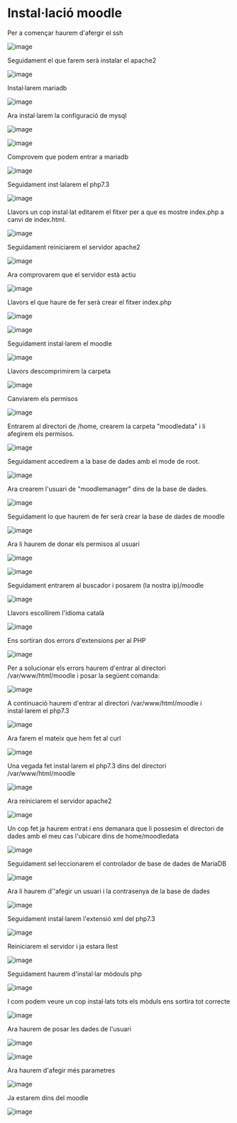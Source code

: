# Instal·lació moodle

Per a començar haurem d'afergir el ssh

![image](https://user-images.githubusercontent.com/104194787/203824274-fd62dc35-e871-45dc-acc6-1bc5cbba4601.png)

Seguidament el que farem serà instalar el apache2

![image](https://user-images.githubusercontent.com/104194787/203826244-03deed88-4c73-4911-be4a-31f152a799b8.png)

Instal·larem mariadb

![image](https://user-images.githubusercontent.com/104194787/203828883-94047302-eca3-444b-abf6-1edb0d67dca3.png)

Ara instal·larem la configuració de mysql

![image](https://user-images.githubusercontent.com/104194787/203829044-413cea1b-9025-49b2-8778-dd1e240f279e.png)

![image](https://user-images.githubusercontent.com/104194787/203829255-4f6e9ea9-dace-4966-aae0-2f61e8874bf1.png)

Comprovem que podem entrar a mariadb

![image](https://user-images.githubusercontent.com/104194787/203829505-85769915-2306-4846-9830-08a7491055e7.png)

Seguidament inst·lalarem el php7.3

![image](https://user-images.githubusercontent.com/104194787/205083138-878c8e75-dfb8-40bf-998b-ffbd38767731.png)

Llavors un cop instal·lat editarem el fitxer per a que es mostre index.php a canvi de index.html.

![image](https://user-images.githubusercontent.com/104194787/203830357-41550f08-b804-482e-bf19-09abe8a38cb7.png)

Seguidament reiniciarem el servidor apache2

![image](https://user-images.githubusercontent.com/104194787/203830529-d061e937-2c5b-4767-aab5-35f474ac4d16.png)

Ara comprovarem que el servidor està actiu

![image](https://user-images.githubusercontent.com/104194787/203830644-cea8b388-343f-46bd-99e5-01c2ff935665.png)

Llavors el que haure de fer serà crear el fitxer index.php

![image](https://user-images.githubusercontent.com/104194787/203830863-2bb81af0-3eac-4df9-8c80-d22ba5281646.png)

![image](https://user-images.githubusercontent.com/104194787/203831054-27d025fe-75b9-45b2-9a12-795054efb80e.png)

Seguidament instal·larem el moodle

![image](https://user-images.githubusercontent.com/104194787/203825041-658851f7-911d-459f-8373-f1ec01fdf778.png)

Llavors descomprimirem la carpeta

![image](https://user-images.githubusercontent.com/104194787/203831654-7f920b39-0965-4b81-ab26-0a9607b34722.png)

Canviarem els permisos

![image](https://user-images.githubusercontent.com/104194787/203831808-84422c65-2502-411d-9fff-c27b04f69ca8.png)

Entrarem al directori de /home, crearem la carpeta "moodledata" i li afegirem els permisos.

![image](https://user-images.githubusercontent.com/104194787/203832227-d41d9beb-fda7-4f40-a375-017bd0877bd1.png)

Seguidament accedirem a la base de dades amb el mode de root.

![image](https://user-images.githubusercontent.com/104194787/203832884-0179948d-fc81-4a53-ac97-1518934891d6.png)

Ara crearem l'usuari de "moodlemanager" dins de la base de dades.

![image](https://user-images.githubusercontent.com/104194787/203833375-839405b2-bdd1-4905-b358-e7c0e2f3c010.png)

Seguidament lo que haurem de fer serà crear la base de dades de moodle

![image](https://user-images.githubusercontent.com/104194787/203833463-d4029bc7-ca23-4a4c-9ece-af1f3857dbb6.png)

Ara li haurem de donar els permisos al usuari

![image](https://user-images.githubusercontent.com/104194787/203833718-e9842ea8-348f-499f-9406-725b5e63aed5.png)

![image](https://user-images.githubusercontent.com/104194787/203833848-a9a2d6e5-829b-4434-afe1-6f1153eaf0e6.png)

Seguidament entrarem al buscador i posarem (la nostra ip)/moodle

![image](https://user-images.githubusercontent.com/104194787/204021266-7f9c42f6-9c41-4564-ad4a-031758dd3fc6.png)

Llavors escollirem l'idioma català

![image](https://user-images.githubusercontent.com/104194787/205074962-5825650b-5c12-4b1d-ac65-7c9412bad06b.png)

Ens sortiran dos errors d'extensions per al PHP

![image](https://user-images.githubusercontent.com/104194787/205075294-f44832bb-9361-4386-8031-e962a52630a8.png)

Per a solucionar els errors haurem d'entrar al directori /var/www/html/moodle i posar la següent comanda:

![image](https://user-images.githubusercontent.com/104194787/205076133-7758d204-4981-4cd6-ab83-151b6b9606f0.png)

A continuació haurem d'entrar al directori /var/www/html/moodle i instal·larem el php7.3

![image](https://user-images.githubusercontent.com/104194787/205077470-ac6fbed8-cbf8-4da3-b299-a1e68789c5cd.png)

Ara farem el mateix que hem fet al curl

![image](https://user-images.githubusercontent.com/104194787/205077709-7f717a13-8b0d-4d68-be1a-f90f140ed5ad.png)

Una vegada fet instal·larem el php7.3 dins del directori /var/www/html/moodle

![image](https://user-images.githubusercontent.com/104194787/205078042-827df7de-6ecb-430b-9813-35c9225e9b30.png)

Ara reiniciarem el servidor apache2

![image](https://user-images.githubusercontent.com/104194787/205078299-b0a4afca-58d0-4ae2-b421-041dea4b6f11.png)

Un cop fet ja haurem entrat i ens demanara que li possesim el directori de dades amb el meu cas l'ubicare dins de home/moodledata

![image](https://user-images.githubusercontent.com/104194787/205079024-75c30000-0743-4fd3-9144-e1517c64a41b.png)

Seguidament sel·leccionarem el controlador de base de dades de MariaDB

![image](https://user-images.githubusercontent.com/104194787/205079214-adad6265-6b8e-485a-8010-74e26cbb7507.png)

Ara li haurem d''afegir un usuari i la contrasenya de la base de dades

![image](https://user-images.githubusercontent.com/104194787/205080335-d75e91d9-e603-4727-a6e3-0e6cbb37b1a1.png)

Seguidament instal·larem l'extensió xml del php7.3

![image](https://user-images.githubusercontent.com/104194787/205085741-a2ef424a-0537-4bf7-af7d-4d54db25a59f.png)

Reiniciarem el servidor i ja estara llest

![image](https://user-images.githubusercontent.com/104194787/205085926-81d2e805-864a-433b-b78b-5ef435377b42.png)

Seguidament haurem d'instal·lar mòdouls php

![image](https://user-images.githubusercontent.com/104194787/205086627-db7be31f-8d9f-4fb1-8242-a7b2fc147661.png)

I com podem veure un cop instal·lats tots els mòduls ens sortira tot correcte

![image](https://user-images.githubusercontent.com/104194787/205086917-fae580cb-7694-4709-9e6d-e79d6192e163.png)

Ara haurem de posar les dades de l'usuari

![image](https://user-images.githubusercontent.com/104194787/205089434-5289e9ea-e7da-4a64-a5c2-9a69a580bb9c.png)

![image](https://user-images.githubusercontent.com/104194787/205089898-4e488d14-1a29-4d7e-99ec-40618b2f98cf.png)

Ara haurem d'afegir més parametres

![image](https://user-images.githubusercontent.com/104194787/205090807-7829cfa9-18b3-49cb-8254-b23745a5ed5d.png)

Ja estarem dins del moodle

![image](https://user-images.githubusercontent.com/104194787/205091201-0a3b72fe-563d-4347-affc-45d4e03a979d.png)
